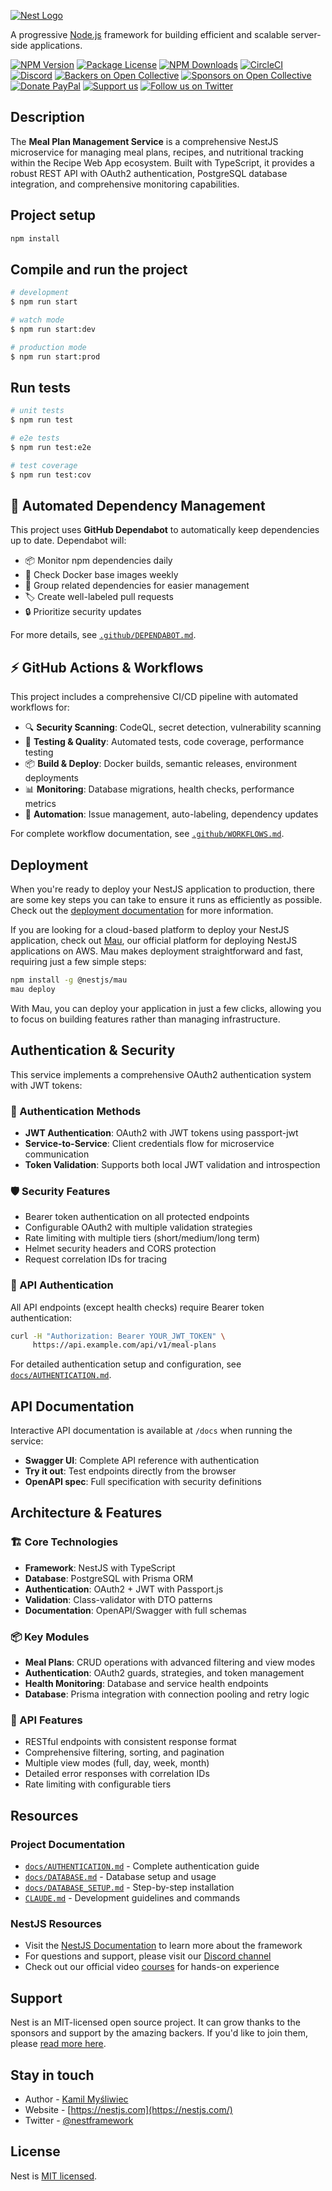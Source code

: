 [![Nest Logo](https://nestjs.com/img/logo-small.svg)](http://nestjs.com/)

A progressive [Node.js](http://nodejs.org) framework for building efficient and scalable
server-side applications.

[![NPM Version](https://img.shields.io/npm/v/@nestjs/core.svg)](https://www.npmjs.com/~nestjscore)
[![Package License](https://img.shields.io/npm/l/@nestjs/core.svg)](https://www.npmjs.com/~nestjscore)
[![NPM Downloads](https://img.shields.io/npm/dm/@nestjs/common.svg)](https://www.npmjs.com/~nestjscore)
[![CircleCI](https://img.shields.io/circleci/build/github/nestjs/nest/master)](https://circleci.com/gh/nestjs/nest)
[![Discord](https://img.shields.io/badge/discord-online-brightgreen.svg)](https://discord.gg/G7Qnnhy)
[![Backers on Open Collective](https://opencollective.com/nest/backers/badge.svg)](https://opencollective.com/nest#backer)
[![Sponsors on Open Collective](https://opencollective.com/nest/sponsors/badge.svg)](https://opencollective.com/nest#sponsor)
[![Donate PayPal](https://img.shields.io/badge/Donate-PayPal-ff3f59.svg)](https://paypal.me/kamilmysliwiec)
[![Support us](https://img.shields.io/badge/Support%20us-Open%20Collective-41B883.svg)](https://opencollective.com/nest#sponsor)
[![Follow us on Twitter](https://img.shields.io/twitter/follow/nestframework.svg?style=social&label=Follow)](https://twitter.com/nestframework)

  <!--[![Backers on Open Collective](https://opencollective.com/nest/backers/badge.svg)](https://opencollective.com/nest#backer)
  [![Sponsors on Open Collective](https://opencollective.com/nest/sponsors/badge.svg)](https://opencollective.com/nest#sponsor)-->

## Description

The **Meal Plan Management Service** is a comprehensive NestJS microservice for managing meal plans, recipes, and nutritional tracking within the Recipe Web App ecosystem. Built with TypeScript, it provides a robust REST API with OAuth2 authentication, PostgreSQL database integration, and comprehensive monitoring capabilities.

## Project setup

```bash
npm install
```

## Compile and run the project

```bash
# development
$ npm run start

# watch mode
$ npm run start:dev

# production mode
$ npm run start:prod
```

## Run tests

```bash
# unit tests
$ npm run test

# e2e tests
$ npm run test:e2e

# test coverage
$ npm run test:cov
```

## 🤖 Automated Dependency Management

This project uses **GitHub Dependabot** to automatically keep dependencies up to date. Dependabot will:

- 📦 Monitor npm dependencies daily
- 🐳 Check Docker base images weekly
- 🔄 Group related dependencies for easier management
- 🏷️ Create well-labeled pull requests
- 🔒 Prioritize security updates

For more details, see [`.github/DEPENDABOT.md`](.github/DEPENDABOT.md).

## ⚡ GitHub Actions & Workflows

This project includes a comprehensive CI/CD pipeline with automated workflows for:

- 🔍 **Security Scanning**: CodeQL, secret detection, vulnerability scanning
- 🧪 **Testing & Quality**: Automated tests, code coverage, performance testing
- 📦 **Build & Deploy**: Docker builds, semantic releases, environment deployments
- 📊 **Monitoring**: Database migrations, health checks, performance metrics
- 🤖 **Automation**: Issue management, auto-labeling, dependency updates

For complete workflow documentation, see [`.github/WORKFLOWS.md`](.github/WORKFLOWS.md).

## Deployment

When you're ready to deploy your NestJS application to production, there are some key steps you can take to ensure it
runs as efficiently as possible. Check out the [deployment documentation](https://docs.nestjs.com/deployment) for more
information.

If you are looking for a cloud-based platform to deploy your NestJS application, check out
[Mau](https://mau.nestjs.com), our official platform for deploying NestJS applications on AWS. Mau makes deployment
straightforward and fast, requiring just a few simple steps:

```bash
npm install -g @nestjs/mau
mau deploy
```

With Mau, you can deploy your application in just a few clicks, allowing you to focus on building features rather than
managing infrastructure.

## Authentication & Security

This service implements a comprehensive OAuth2 authentication system with JWT tokens:

### 🔐 Authentication Methods

- **JWT Authentication**: OAuth2 with JWT tokens using passport-jwt
- **Service-to-Service**: Client credentials flow for microservice communication
- **Token Validation**: Supports both local JWT validation and introspection

### 🛡️ Security Features

- Bearer token authentication on all protected endpoints
- Configurable OAuth2 with multiple validation strategies
- Rate limiting with multiple tiers (short/medium/long term)
- Helmet security headers and CORS protection
- Request correlation IDs for tracing

### 📖 API Authentication

All API endpoints (except health checks) require Bearer token authentication:

```bash
curl -H "Authorization: Bearer YOUR_JWT_TOKEN" \
     https://api.example.com/api/v1/meal-plans
```

For detailed authentication setup and configuration, see [`docs/AUTHENTICATION.md`](./docs/AUTHENTICATION.md).

## API Documentation

Interactive API documentation is available at `/docs` when running the service:

- **Swagger UI**: Complete API reference with authentication
- **Try it out**: Test endpoints directly from the browser
- **OpenAPI spec**: Full specification with security definitions

## Architecture & Features

### 🏗️ Core Technologies

- **Framework**: NestJS with TypeScript
- **Database**: PostgreSQL with Prisma ORM
- **Authentication**: OAuth2 + JWT with Passport.js
- **Validation**: Class-validator with DTO patterns
- **Documentation**: OpenAPI/Swagger with full schemas

### 📦 Key Modules

- **Meal Plans**: CRUD operations with advanced filtering and view modes
- **Authentication**: OAuth2 guards, strategies, and token management
- **Health Monitoring**: Database and service health endpoints
- **Database**: Prisma integration with connection pooling and retry logic

### 🎯 API Features

- RESTful endpoints with consistent response format
- Comprehensive filtering, sorting, and pagination
- Multiple view modes (full, day, week, month)
- Detailed error responses with correlation IDs
- Rate limiting with configurable tiers

## Resources

### Project Documentation

- [`docs/AUTHENTICATION.md`](./docs/AUTHENTICATION.md) - Complete authentication guide
- [`docs/DATABASE.md`](./docs/DATABASE.md) - Database setup and usage
- [`docs/DATABASE_SETUP.md`](./docs/DATABASE_SETUP.md) - Step-by-step installation
- [`CLAUDE.md`](./CLAUDE.md) - Development guidelines and commands

### NestJS Resources

- Visit the [NestJS Documentation](https://docs.nestjs.com) to learn more about the framework
- For questions and support, please visit our [Discord channel](https://discord.gg/G7Qnnhy)
- Check out our official video [courses](https://courses.nestjs.com/) for hands-on experience

## Support

Nest is an MIT-licensed open source project. It can grow thanks to the sponsors and support by the amazing backers. If
you'd like to join them, please [read more here](https://docs.nestjs.com/support).

## Stay in touch

- Author - [Kamil Myśliwiec](https://twitter.com/kammysliwiec)
- Website - [https://nestjs.com](https://nestjs.com/)
- Twitter - [@nestframework](https://twitter.com/nestframework)

## License

Nest is [MIT licensed](https://github.com/nestjs/nest/blob/master/LICENSE).

